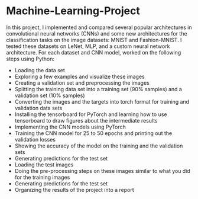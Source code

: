 # Machine-Learning-Project
In this project, I implemented and compared several popular architectures in convolutional neural networks (CNNs) 
and some new architectures for the classification tasks on the image datasets: MNIST and Fashion-MNIST.
I tested these datasets on LeNet, MLP, and a custom neural network architecture. For each dataset and CNN model, worked on the following steps using Python:
- Loading the data set
- Exploring a few examples and visualize these images
- Creating a validation set and preprocessing the images 
- Splitting the training data set into a training set (90% samples) and a validation set (10% samples)
- Converting the images and the targets into torch format for training and validation data sets 
- Installing the tensorboard for PyTorch and learning how to use tensorboard to draw figures about the intermediate results
- Implementing the CNN models using PyTorch
- Training the CNN model for 25 to 50 epochs and printing out the validation losses
- Showing the accuracy of the model on the training and the validation sets
- Generating predictions for the test set
- Loading the test images 
- Doing the pre-processing steps on these images similar to what you did for the training images
- Generating predictions for the test set
- Organizing the results of the project into a report




